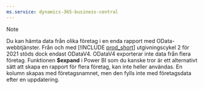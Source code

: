 ```yaml
---
ms.service: dynamics-365-business-central
---
```

> [!NOTE]
> Du kan hämta data från olika företag i en enda rapport med OData-webbtjänster. Från och med [!INCLUDE [prod_short](prod_short.md)] utgivningscykel 2 för 2021 stöds dock endast ODataV4. ODataV4 exporterar inte data från flera företag. Funktionen **$expand** i Power BI som du kanske tror är ett alternativt sätt att skapa en rapport för flera företag, kan inte heller användas. En kolumn skapas med företagsnamnet, men den fylls inte med företagsdata efter en uppdatering.
